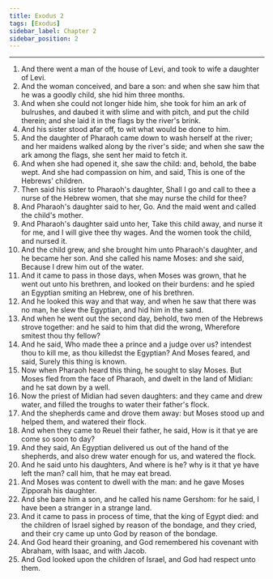 ```yaml
---
title: Exodus 2
tags: [Exodus]
sidebar_label: Chapter 2
sidebar_position: 2
---
```


---
1. And there went a man of the house of Levi, and took to wife a daughter of Levi.
2. And the woman conceived, and bare a son: and when she saw him that he was a goodly child, she hid him three months.
3. And when she could not longer hide him, she took for him an ark of bulrushes, and daubed it with slime and with pitch, and put the child therein; and she laid it in the flags by the river's brink.
4. And his sister stood afar off, to wit what would be done to him.
5. And the daughter of Pharaoh came down to wash herself at the river; and her maidens walked along by the river's side; and when she saw the ark among the flags, she sent her maid to fetch it.
6. And when she had opened it, she saw the child: and, behold, the babe wept. And she had compassion on him, and said, This is one of the Hebrews' children.
7. Then said his sister to Pharaoh's daughter, Shall I go and call to thee a nurse of the Hebrew women, that she may nurse the child for thee?
8. And Pharaoh's daughter said to her, Go. And the maid went and called the child's mother.
9. And Pharaoh's daughter said unto her, Take this child away, and nurse it for me, and I will give thee thy wages. And the women took the child, and nursed it.
10. And the child grew, and she brought him unto Pharaoh's daughter, and he became her son. And she called his name Moses: and she said, Because I drew him out of the water.
11. And it came to pass in those days, when Moses was grown, that he went out unto his brethren, and looked on their burdens: and he spied an Egyptian smiting an Hebrew, one of his brethren.
12. And he looked this way and that way, and when he saw that there was no man, he slew the Egyptian, and hid him in the sand.
13. And when he went out the second day, behold, two men of the Hebrews strove together: and he said to him that did the wrong, Wherefore smitest thou thy fellow?
14. And he said, Who made thee a prince and a judge over us? intendest thou to kill me, as thou killedst the Egyptian? And Moses feared, and said, Surely this thing is known.
15. Now when Pharaoh heard this thing, he sought to slay Moses. But Moses fled from the face of Pharaoh, and dwelt in the land of Midian: and he sat down by a well.
16. Now the priest of Midian had seven daughters: and they came and drew water, and filled the troughs to water their father's flock.
17. And the shepherds came and drove them away: but Moses stood up and helped them, and watered their flock.
18. And when they came to Reuel their father, he said, How is it that ye are come so soon to day?
19. And they said, An Egyptian delivered us out of the hand of the shepherds, and also drew water enough for us, and watered the flock.
20. And he said unto his daughters, And where is he? why is it that ye have left the man? call him, that he may eat bread.
21. And Moses was content to dwell with the man: and he gave Moses Zipporah his daughter.
22. And she bare him a son, and he called his name Gershom: for he said, I have been a stranger in a strange land.
23. And it came to pass in process of time, that the king of Egypt died: and the children of Israel sighed by reason of the bondage, and they cried, and their cry came up unto God by reason of the bondage.
24. And God heard their groaning, and God remembered his covenant with Abraham, with Isaac, and with Jacob.
25. And God looked upon the children of Israel, and God had respect unto them.